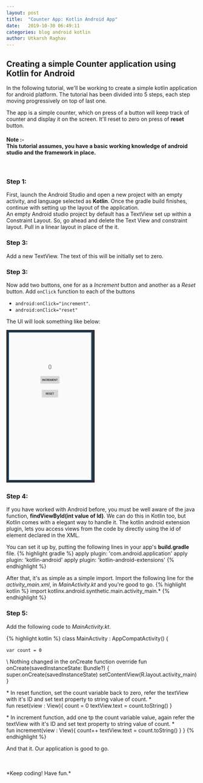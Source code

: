 ```yaml
---
layout: post
title:  "Counter App: Kotlin Android App"
date:   2019-10-30 06:49:11
categories: blog android kotlin
author: Utkarsh Raghav
---
```

## Creating a simple Counter application using Kotlin for Android

In the following tutorial, we'll be working to create a simple kotlin application for android platform. The tutorial has been divided into 5 steps, each step moving progressively on top of last one.

The app is a simple counter, which on press of a button will keep track of counter and display it on the screen. It'll reset to zero on press of **reset** button.<br>

#### Note :-<br> This tutorial assumes, you have a basic working knowledge of android studio and the framework in place.
<br>

### Step 1:
First, launch the Android Studio and open a new project with an empty activity, and language selected as **Kotlin**. Once the gradle build finishes, continue with setting up the layout of the application. <br>
An empty Android studio project by default has a TextView set up within a Constraint Layout. So, go ahead and delete the Text View and constraint layout. Pull in a linear layout in place of the it.

### Step 3:
Add a new TextView. The text of this will be initially set to zero.

### Step 3:
Now add two buttons, one for as a *Increment* button and another as a *Reset* button.
Add `onClick` function to each of the buttons
- `android:onClick="increment"`.
- `android:onClick="reset"`

The UI will look something like below:

<img id="app-screen" src="/assets/images/counter-screen-snap.png" alt="counter-app-ui" >

### Step 4:
If you have worked with Android before, you must be well aware of the java function, **findViewById(int value of Id)**.
We can do this in Kotlin too, but Kotlin comes with a elegant way to handle it. The kotlin android extension plugin, lets you access views from the code by directly using the id of element declared in the XML.

You can set it up by, putting the following lines in your app's **build.gradle** file.
{% highlight gradle %}
apply plugin: 'com.android.application'
apply plugin: 'kotlin-android'
apply plugin: 'kotlin-android-extensions'
{% endhighlight %}

After that, it's as simple as a simple import. Import the following line for the *activity_main.xml*, in *MainActivity.kt* and you're good to go.
{% highlight kotlin %}
import kotlinx.android.synthetic.main.activity_main.*
{% endhighlight %}

### Step 5:
Add the following code to *MainActivity.kt*.

{% highlight kotlin %}
class MainActivity : AppCompatActivity() {

    var count = 0
\\ Nothing changed in the onCreate function
    override fun onCreate(savedInstanceState: Bundle?) {
        super.onCreate(savedInstanceState)
        setContentView(R.layout.activity_main)
    }

\* In reset function, set the count variable back to zero, refer the
textView with it's ID and set text property to string value of count. *\
    fun reset(view : View){
        count = 0
        textView.text = count.toString()
    }

\* In increment function, add one tp the count variable value, again
refer the textView with it's ID and set text property to string
value of count. *\
    fun increment(view : View){
        count++
        textView.text = count.toString()
    }
}
{% endhighlight %}

And that it. Our application is good to go.

<br/>
<br/>
*Keep coding! Have fun.*
